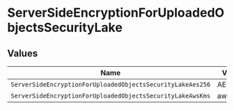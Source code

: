 # ServerSideEncryptionForUploadedObjectsSecurityLake


## Values

| Name                                                       | Value                                                      |
| ---------------------------------------------------------- | ---------------------------------------------------------- |
| `ServerSideEncryptionForUploadedObjectsSecurityLakeAes256` | AES256                                                     |
| `ServerSideEncryptionForUploadedObjectsSecurityLakeAwsKms` | aws:kms                                                    |